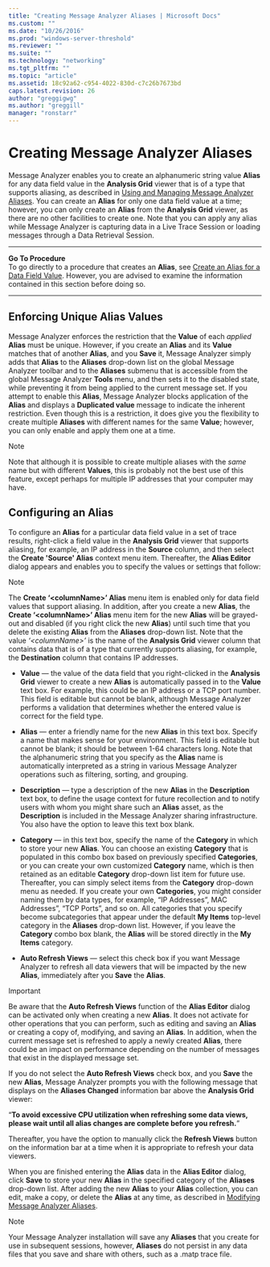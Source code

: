 ```yaml
---
title: "Creating Message Analyzer Aliases | Microsoft Docs"
ms.custom: ""
ms.date: "10/26/2016"
ms.prod: "windows-server-threshold"
ms.reviewer: ""
ms.suite: ""
ms.technology: "networking"
ms.tgt_pltfrm: ""
ms.topic: "article"
ms.assetid: 18c92a62-c954-4022-830d-c7c26b7673bd
caps.latest.revision: 26
author: "greggigwg"
ms.author: "greggill"
manager: "ronstarr"
---
```


# Creating Message Analyzer Aliases

Message Analyzer enables you to create an alphanumeric string value **Alias** for any data field value in the **Analysis Grid** viewer that is of a type that supports aliasing, as described in [Using and Managing Message Analyzer Aliases](using-and-managing-message-analyzer-aliases.md). You can create an **Alias** for only one data field value at a time; however, you can only create an **Alias** from the **Analysis Grid** viewer, as there are no other facilities to create one. Note that you can apply any alias while Message Analyzer is capturing data in a Live Trace Session or loading messages through a Data Retrieval Session.  
  
---  
  
 **Go To Procedure**   
To go directly to a procedure that creates an **Alias**, see [Create an Alias for a Data Field Value](procedures-using-the-data-viewing-features.md#BKMK_CreateAlias). However, you are advised to examine the information contained in this section before doing so.  

---  
  
## Enforcing Unique Alias Values  

 Message Analyzer enforces the restriction that the **Value** of each *applied* **Alias** must be unique. However, if you create an **Alias** and its **Value** matches that of another **Alias**, and you **Save** it, Message Analyzer simply adds that **Alias** to the **Aliases** drop-down list on the global Message Analyzer toolbar and to the **Aliases** submenu that is accessible from the global Message Analyzer **Tools** menu, and then sets it to the disabled state, while preventing it from being applied to the current message set. If you attempt to enable this **Alias**, Message Analyzer blocks application of the **Alias** and displays a **Duplicated value** message to indicate the inherent restriction. Even though this is a restriction, it does give you the flexibility to create multiple **Aliases** with different names for the same **Value**; however, you can only enable and apply them one at a time.  
  
> [!NOTE]
>  Note that although it is possible to create multiple aliases with the *same* name but with different **Values**, this is probably not the best use of this feature, except perhaps for multiple IP addresses that your computer may have.  
  
## Configuring an Alias  

 To configure an **Alias** for a particular data field value in a set of trace results, right-click a field value in the **Analysis Grid** viewer that supports aliasing, for example, an IP address in the **Source** column, and then select the **Create 'Source' Alias** context menu item. Thereafter, the **Alias Editor** dialog appears and enables you to specify the values or settings that follow:  
  
> [!NOTE]
>  The **Create ‘\<columnName>’ Alias**  menu item is enabled only for data field values that support aliasing. In addition, after you create a new **Alias**, the **Create ‘\<columnName>’ Alias** menu item for the new **Alias** will be grayed-out and disabled (if you right click the new **Alias**) until such time that you delete the existing **Alias** from the **Aliases** drop-down list. Note that the value *‘\<columnName>’* is the name of the **Analysis Grid** viewer column that contains data that is of a type that currently supports aliasing, for example, the **Destination** column that contains IP addresses.  
  
-   **Value** — the value of the data field that you right-clicked in the **Analysis Grid** viewer to create a new **Alias** is automatically passed in to the **Value** text box. For example, this could be an IP address or a TCP port number. This field is editable but cannot be blank, although Message Analyzer performs a validation that determines whether the entered value is correct for the field type.  
  
-   **Alias** — enter a friendly name for the new **Alias** in this text box. Specify a name that makes sense for your environment. This field is editable but cannot be blank; it should be between 1-64 characters long. Note that the alphanumeric string that you specify as the **Alias** name is automatically interpreted as a string in various Message Analyzer operations such as filtering, sorting, and grouping.  
  
-   **Description** — type a description of the new **Alias** in the **Description** text box, to define the usage context for future recollection and to notify users with whom you might share such an **Alias** asset, as the **Description** is included in the Message Analyzer sharing infrastructure. You also have the option to leave this text box blank.  
  
-   **Category** — in this text box, specify the name of the **Category** in which to store your new **Alias**. You can choose an existing **Category** that is populated in this combo box based on previously specified **Categories**, or you can create your own customized **Category** name, which is then retained as an editable **Category** drop-down list item for future use. Thereafter, you can simply select items from the **Category** drop-down menu as needed. If you create your own **Categories**, you might consider naming them by data types, for example, “IP Addresses”, MAC Addresses”, “TCP Ports”, and so on. All categories that you specify become subcategories that appear under the default **My Items** top-level category in the **Aliases** drop-down list. However, if you leave the **Category** combo box blank, the **Alias** will be stored directly in the **My Items** category.  
  
-   **Auto Refresh Views** — select this check box if you want Message Analyzer to refresh all data viewers that will be impacted by the new **Alias**, immediately after you **Save** the **Alias**.  
  
> [!IMPORTANT]
>  Be aware that the **Auto Refresh Views** function of the **Alias Editor** dialog can be activated only when creating a new **Alias**. It does not activate for other operations that you can perform, such as editing and saving an **Alias** or creating a copy of, modifying, and saving an **Alias**. In addition, when the current message set is refreshed to apply a newly created **Alias**, there could be an impact on performance depending on the number of messages that exist in the displayed message set.  
  
If you do not select the **Auto Refresh Views** check box, and you **Save** the new **Alias**, Message Analyzer prompts you with the following message that displays on the **Aliases Changed** information bar above the **Analysis Grid** viewer:  

“**To avoid excessive CPU utilization when refreshing some data views, please wait until all alias changes are complete before you refresh.**”  

Thereafter, you have the option to manually click the **Refresh Views** button on the information bar at a time when it is appropriate to refresh your data viewers.  
  
 When you are finished entering the **Alias** data in the **Alias Editor** dialog, click **Save** to store your new **Alias** in the specified category of the **Aliases** drop-down list. After adding the new **Alias** to your **Alias** collection, you can edit, make a copy, or delete the **Alias** at any time, as described in [Modifying Message Analyzer Aliases](modifying-message-analyzer-aliases.md).  
  
> [!NOTE]
>  Your Message Analyzer installation will save any **Aliases** that you create for use in subsequent sessions, however, **Aliases** do not persist in any data files that you save and share with others, such as a .matp trace file.